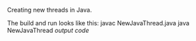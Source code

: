 Creating new threads in Java.

The build and run looks like this:
javac NewJavaThread.java
java NewJavaThread
*output code*
